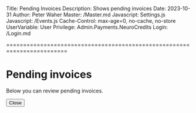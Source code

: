 ﻿Title: Pending Invoices
Description: Shows pending invoices
Date: 2023-10-31
Author: Peter Waher
Master: /Master.md
Javascript: Settings.js
Javascript: /Events.js
Cache-Control: max-age=0, no-cache, no-store
UserVariable: User
Privilege: Admin.Payments.NeuroCredits
Login: /Login.md

========================================================================

Pending invoices
====================

Below you can review pending invoices.

<button type="button" class="negButton" onclick="Close()">Close</button>
